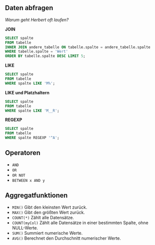 ## Daten abfragen
*Warum geht Herbert oft laufen?*

**JOIN**

```sql
SELECT spalte 
FROM tabelle 
INNER JOIN andere_tabelle ON tabelle.spalte = andere_tabelle.spalte 
WHERE tabelle.spalte = 'Wert' 
ORDER BY tabelle.spalte DESC LIMIT 5;
```

**LIKE**

```sql
SELECT spalte 
FROM tabelle 
WHERE spalte LIKE 'M%';
```

**LIKE und Platzhaltern**

```sql
SELECT spalte 
FROM tabelle 
WHERE spalte LIKE 'M__R';
```

**REGEXP**

```sql
SELECT spalte 
FROM tabelle 
WHERE spalte REGEXP '^A';
```

## Operatoren

- `AND`
- `OR`
- `OR NOT`
- `BETWEEN x AND y`

## Aggregatfunktionen
- `MIN()` Gibt den kleinsten Wert zurück.
- `MAX()` Gibt den größten Wert zurück.
- `COUNT(*)` Zählt alle Datensätze.
- `COUNT(myCol)` Zählt alle Datensätze in einer bestimmten Spalte, ohne NULL-Werte.
- `SUM()` Summiert numerische Werte.
- `AVG()` Berechnet den Durchschnitt numerischer Werte.
